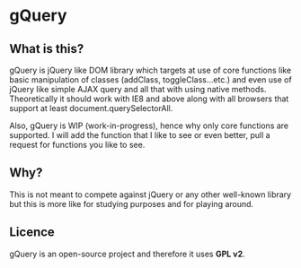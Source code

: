 gQuery
=======

What is this?
-------------
gQuery is jQuery like DOM library which targets at use of core functions like basic manipulation of classes (addClass, toggleClass...etc.) and even use of jQuery like simple AJAX query
and all that with using native methods. Theoretically it should work with IE8 and above along with all browsers that support at least document.querySelectorAll.

Also, gQuery is WIP (work-in-progress), hence why only core functions are supported. I will add the function that I like to see or even better, pull a request for functions you like to see.

Why?
----
This is not meant to compete against jQuery or any other well-known library but this is more like for studying purposes and for playing around.

Licence
------
gQuery is an open-source project and therefore it uses **GPL v2**.